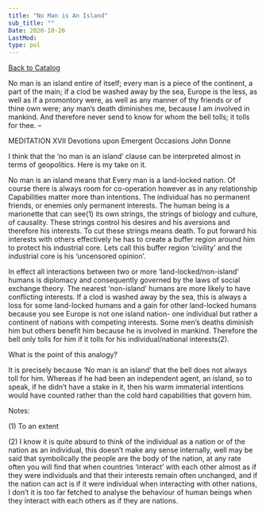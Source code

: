 ```yaml
---
title: "No Man is An Island"
sub_title: ""
Date: 2020-10-26
LastMod:
type: pol
---
```


[Back to Catalog](https://otaking.xyz/index.html)

No man is an island entire of itself; every man
is a piece of the continent, a part of the main;
if a clod be washed away by the sea, Europe
is the less, as well as if a promontory were, as
well as any manner of thy friends or of thine
own were; any man’s death diminishes me,
because I am involved in mankind.
And therefore never send to know for whom
the bell tolls; it tolls for thee. –

MEDITATION XVII
Devotions upon Emergent Occasions
John Donne

I think that the ‘no man is an island’ clause can be interpreted almost in terms of geopolitics. Here is my take on it.

No man is an island means that Every man is a land-locked nation. Of course there is always room for co-operation however as in any relationship Capabilities matter more than intentions. The individual has no permanent friends, or enemies only permanent interests. The human being is a marionette that can see(1) its own strings, the strings of biology and culture, of causality. These strings control his desires and his aversions and therefore his interests. To cut these strings means death. To put forward his interests with others effectively he has to create a buffer region around him to protect his industrial core. Lets call this buffer region ‘civility’ and the industrial core is his ‘uncensored opinion’.

In effect all interactions between two or more ‘land-locked/non-island’ humans is diplomacy and consequently governed by the laws of social exchange theory. The nearest ‘non-island’ humans are more likely to have conflicting interests. If a clod is washed away by the sea, this is always a loss for some land-locked humans and a gain for other land-locked humans because you see Europe is not one island nation- one individual but rather a continent of nations with competing interests. Some men’s deaths diminish him but others benefit him because he is involved in mankind. Therefore the bell only tolls for him if it tolls for his individual/national interests(2).

What is the point of this analogy?

It is precisely because ‘No man is an island’ that the bell does not always toll for him. Whereas if he had been an independent agent, an island, so to speak, if he didn’t have a stake in it, then his warm immaterial intentions would have counted rather than the cold hard capabilities that govern him.

Notes:

(1) To an extent

(2) I know it is quite absurd to think of the individual as a nation or of the nation as an individual, this doesn’t make any sense internally, well may be said that symbolically the people are the body of the nation, at any rate often you will find that when countries ‘interact’ with each other almost as if they were individuals and that their interests remain often unchanged, and if the nation can act is if it were individual when interacting with other nations, I don’t it is too far fetched to analyse the behaviour of human beings when they interact with each others as if they are nations.
